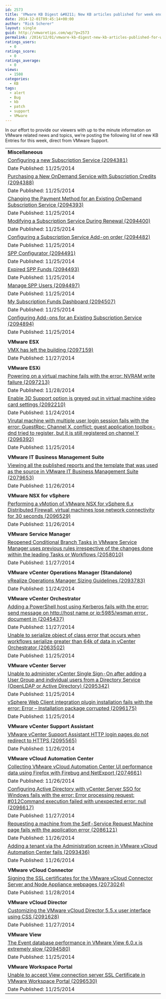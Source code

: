```yaml
---
id: 2573
title: 'VMware KB Digest &#8211; New KB articles published for week ending 11/29/14'
date: 2014-12-01T09:45:14+00:00
author: "Rick Scherer"
layout: single
guid: http://vmwaretips.com/wp/?p=2573
permalink: /2014/12/01/vmware-kb-digest-new-kb-articles-published-for-week-ending-112914/
ratings_users:
  - 0
ratings_score:
  - 0
ratings_average:
  - 0
views:
  - 1508
categories:
  - KB
tags:
  - alert
  - Bug
  - kb
  - patch
  - support
  - VMware
---
```

In our effort to provide our viewers with up to the minute information on VMware related news and topics, we&#8217;re posting the following list of new KB Entries for this week, direct from VMware Support.

<!--more-->

<table border="0" cellspacing="0" cellpadding="0">
  <tr>
    <td valign="top" width="727">
      <strong>Miscellaneous</strong>
    </td>
  </tr>
  
  <tr>
    <td valign="top" width="727">
      <a href="http://vmw.re/1rN2XVU">Configuring a new Subscription Service (2094381)</a>
    </td>
  </tr>
  
  <tr>
    <td valign="top" width="727">
      Date Published: 11/25/2014
    </td>
  </tr>
  
  <tr>
    <td valign="top" width="727">
      <a href="http://vmw.re/11JqZEO">Purchasing a New OnDemand Service with Subscription Credits (2094388)</a>
    </td>
  </tr>
  
  <tr>
    <td valign="top" width="727">
      Date Published: 11/25/2014
    </td>
  </tr>
  
  <tr>
    <td valign="top" width="727">
      <a href="http://vmw.re/11JqZEQ">Changing the Payment Method for an Existing OnDemand Subscription Service (2094393)</a>
    </td>
  </tr>
  
  <tr>
    <td valign="top" width="727">
      Date Published: 11/25/2014
    </td>
  </tr>
  
  <tr>
    <td valign="top" width="727">
      <a href="http://vmw.re/1rN2ZgF">Modifying a Subscription Service During Renewal (2094400)</a>
    </td>
  </tr>
  
  <tr>
    <td valign="top" width="727">
      Date Published: 11/25/2014
    </td>
  </tr>
  
  <tr>
    <td valign="top" width="727">
      <a href="http://vmw.re/11JqZEW">Configuring a Subscription Service Add-on order (2094482)</a>
    </td>
  </tr>
  
  <tr>
    <td valign="top" width="727">
      Date Published: 11/25/2014
    </td>
  </tr>
  
  <tr>
    <td valign="top" width="727">
      <a href="http://vmw.re/11JqZos">SPP Configurator (2094491)</a>
    </td>
  </tr>
  
  <tr>
    <td valign="top" width="727">
      Date Published: 11/25/2014
    </td>
  </tr>
  
  <tr>
    <td valign="top" width="727">
      <a href="http://vmw.re/11JqYkp">Expired SPP Funds (2094493)</a>
    </td>
  </tr>
  
  <tr>
    <td valign="top" width="727">
      Date Published: 11/25/2014
    </td>
  </tr>
  
  <tr>
    <td valign="top" width="727">
      <a href="http://vmw.re/1rN2YcD">Manage SPP Users (2094497)</a>
    </td>
  </tr>
  
  <tr>
    <td valign="top" width="727">
      Date Published: 11/25/2014
    </td>
  </tr>
  
  <tr>
    <td valign="top" width="727">
      <a href="http://vmw.re/1rN3183">My Subscription Funds Dashboard (2094507)</a>
    </td>
  </tr>
  
  <tr>
    <td valign="top" width="727">
      Date Published: 11/25/2014
    </td>
  </tr>
  
  <tr>
    <td valign="top" width="727">
      <a href="http://vmw.re/1rN3185">Configuring Add-ons for an Existing Subscription Service (2094894)</a>
    </td>
  </tr>
  
  <tr>
    <td valign="top" width="727">
      Date Published: 11/25/2014
    </td>
  </tr>
  
  <tr>
    <td valign="top" width="727">
    </td>
  </tr>
  
  <tr>
    <td valign="top" width="727">
      <strong>VMware ESX</strong>
    </td>
  </tr>
  
  <tr>
    <td valign="top" width="727">
      <a href="http://vmw.re/11JqZVo">VMX has left the building (2097159)</a>
    </td>
  </tr>
  
  <tr>
    <td valign="top" width="727">
      Date Published: 11/27/2014
    </td>
  </tr>
  
  <tr>
    <td valign="top" width="727">
    </td>
  </tr>
  
  <tr>
    <td valign="top" width="727">
      <strong>VMware ESXi</strong>
    </td>
  </tr>
  
  <tr>
    <td valign="top" width="727">
      <a href="http://vmw.re/11JqZVq">Powering on a virtual machine fails with the error: NVRAM write failure (2097213)</a>
    </td>
  </tr>
  
  <tr>
    <td valign="top" width="727">
      Date Published: 11/28/2014
    </td>
  </tr>
  
  <tr>
    <td valign="top" width="727">
      <a href="http://vmw.re/1rN2ZNr">Enable 3D Support option is greyed out in virtual machine video card settings (2092210)</a>
    </td>
  </tr>
  
  <tr>
    <td valign="top" width="727">
      Date Published: 11/24/2014
    </td>
  </tr>
  
  <tr>
    <td valign="top" width="727">
      <a href="http://vmw.re/1rN2ZNv">Virutal machine with multiple user login session fails with the error: GuestRpc: Channel X, conflict: guest application toolbox-dnd tried to register, but it is still registered on channel Y (2096392)</a>
    </td>
  </tr>
  
  <tr>
    <td valign="top" width="727">
      Date Published: 11/25/2014
    </td>
  </tr>
  
  <tr>
    <td valign="top" width="727">
    </td>
  </tr>
  
  <tr>
    <td valign="top" width="727">
      <strong>VMware IT Business Management Suite</strong>
    </td>
  </tr>
  
  <tr>
    <td valign="top" width="727">
      <a href="http://vmw.re/1rN31oC">Viewing all the published reports and the template that was used as the source in VMware IT Business Management Suite (2079653)</a>
    </td>
  </tr>
  
  <tr>
    <td valign="top" width="727">
      Date Published: 11/26/2014
    </td>
  </tr>
  
  <tr>
    <td valign="top" width="727">
    </td>
  </tr>
  
  <tr>
    <td valign="top" width="727">
      <strong>VMware NSX for vSphere</strong>
    </td>
  </tr>
  
  <tr>
    <td valign="top" width="727">
      <a href="http://vmw.re/1rN31oE">Performing a vMotion of VMware NSX for vSphere 6.x Distributed Firewall, virtual machines lose network connectivity for 30 seconds (2096529)</a>
    </td>
  </tr>
  
  <tr>
    <td valign="top" width="727">
      Date Published: 11/26/2014
    </td>
  </tr>
  
  <tr>
    <td valign="top" width="727">
    </td>
  </tr>
  
  <tr>
    <td valign="top" width="727">
      <strong>VMware Service Manager</strong>
    </td>
  </tr>
  
  <tr>
    <td valign="top" width="727">
      <a href="http://vmw.re/11JqYAM">Reopened Conditional Branch Tasks in VMware Service Manager uses previous rules irrespective of the changes done within the leading Tasks or Workflows (2058010)</a>
    </td>
  </tr>
  
  <tr>
    <td valign="top" width="727">
      Date Published: 11/27/2014
    </td>
  </tr>
  
  <tr>
    <td valign="top" width="727">
    </td>
  </tr>
  
  <tr>
    <td valign="top" width="727">
      <strong>VMware vCenter Operations Manager (Standalone)</strong>
    </td>
  </tr>
  
  <tr>
    <td valign="top" width="727">
      <a href="http://vmw.re/1rN2ZND">vRealize Operations Manager Sizing Guidelines (2093783)</a>
    </td>
  </tr>
  
  <tr>
    <td valign="top" width="727">
      Date Published: 11/24/2014
    </td>
  </tr>
  
  <tr>
    <td valign="top" width="727">
    </td>
  </tr>
  
  <tr>
    <td valign="top" width="727">
      <strong>VMware vCenter Orchestrator</strong>
    </td>
  </tr>
  
  <tr>
    <td valign="top" width="727">
      <a href="http://vmw.re/11JqYAQ">Adding a PowerShell host using Kerberos fails with the error: send message on http://host name or ip:5985/wsman error , document in <?xml version=”1.0? encoding=”UTF-8??> (2045437)</a>
    </td>
  </tr>
  
  <tr>
    <td valign="top" width="727">
      Date Published: 11/27/2014
    </td>
  </tr>
  
  <tr>
    <td valign="top" width="727">
      <a href="http://vmw.re/1rN303Z">Unable to serialize object of class error that occurs when workflows serialize greater than 64k of data in vCenter Orchestrator (2063502)</a>
    </td>
  </tr>
  
  <tr>
    <td valign="top" width="727">
      Date Published: 11/25/2014
    </td>
  </tr>
  
  <tr>
    <td valign="top" width="727">
    </td>
  </tr>
  
  <tr>
    <td valign="top" width="727">
      <strong>VMware vCenter Server</strong>
    </td>
  </tr>
  
  <tr>
    <td valign="top" width="727">
      <a href="http://vmw.re/11JqYAS">Unable to administer vCenter Single Sign-On after adding a User Group and individual users from a Directory Service (OpenLDAP or Active Directory) (2095342)</a>
    </td>
  </tr>
  
  <tr>
    <td valign="top" width="727">
      Date Published: 11/25/2014
    </td>
  </tr>
  
  <tr>
    <td valign="top" width="727">
      <a href="http://vmw.re/1rN31oM">vSphere Web Client integration plugin installation fails with the error: Error – Installation package corrupted (2096175)</a>
    </td>
  </tr>
  
  <tr>
    <td valign="top" width="727">
      Date Published: 11/25/2014
    </td>
  </tr>
  
  <tr>
    <td valign="top" width="727">
    </td>
  </tr>
  
  <tr>
    <td valign="top" width="727">
      <strong>VMware vCenter Support Assistant</strong>
    </td>
  </tr>
  
  <tr>
    <td valign="top" width="727">
      <a href="http://vmw.re/11JqYko">VMware vCenter Support Assistant HTTP login pages do not redirect to HTTPS (2095565)</a>
    </td>
  </tr>
  
  <tr>
    <td valign="top" width="727">
      Date Published: 11/26/2014
    </td>
  </tr>
  
  <tr>
    <td valign="top" width="727">
    </td>
  </tr>
  
  <tr>
    <td valign="top" width="727">
      <strong>VMware vCloud Automation Center</strong>
    </td>
  </tr>
  
  <tr>
    <td valign="top" width="727">
      <a href="http://vmw.re/1rN304c">Collecting VMware vCloud Automation Center UI performance data using Firefox with Firebug and NetExport (2074661)</a>
    </td>
  </tr>
  
  <tr>
    <td valign="top" width="727">
      Date Published: 11/26/2014
    </td>
  </tr>
  
  <tr>
    <td valign="top" width="727">
      <a href="http://vmw.re/11JqYB0">Configuring Active Directory with vCenter Server SSO for Windows fails with the error: Error processing request: #012Command execution failed with unexpected error: null (2096617)</a>
    </td>
  </tr>
  
  <tr>
    <td valign="top" width="727">
      Date Published: 11/27/2014
    </td>
  </tr>
  
  <tr>
    <td valign="top" width="727">
      <a href="http://vmw.re/1rN31F8">Requesting a machine from the Self-Service Request Machine page fails with the application error (2086121)</a>
    </td>
  </tr>
  
  <tr>
    <td valign="top" width="727">
      Date Published: 11/26/2014
    </td>
  </tr>
  
  <tr>
    <td valign="top" width="727">
      <a href="http://vmw.re/11Jr1wq">Adding a tenant via the Administration screen in VMware vCloud Automation Center fails (2093436)</a>
    </td>
  </tr>
  
  <tr>
    <td valign="top" width="727">
      Date Published: 11/26/2014
    </td>
  </tr>
  
  <tr>
    <td valign="top" width="727">
    </td>
  </tr>
  
  <tr>
    <td valign="top" width="727">
      <strong>VMware vCloud Connector</strong>
    </td>
  </tr>
  
  <tr>
    <td valign="top" width="727">
      <a href="http://vmw.re/1rN30kC">Signing the SSL certificates for the VMware vCloud Connector Server and Node Appliance webpages (2073024)</a>
    </td>
  </tr>
  
  <tr>
    <td valign="top" width="727">
      Date Published: 11/28/2014
    </td>
  </tr>
  
  <tr>
    <td valign="top" width="727">
    </td>
  </tr>
  
  <tr>
    <td valign="top" width="727">
      <strong>VMware vCloud Director</strong>
    </td>
  </tr>
  
  <tr>
    <td valign="top" width="727">
      <a href="http://vmw.re/11Jr1wu">Customizing the VMware vCloud Director 5.5.x user interface using CSS (2091628)</a>
    </td>
  </tr>
  
  <tr>
    <td valign="top" width="727">
      Date Published: 11/27/2014
    </td>
  </tr>
  
  <tr>
    <td valign="top" width="727">
    </td>
  </tr>
  
  <tr>
    <td valign="top" width="727">
      <strong>VMware View</strong>
    </td>
  </tr>
  
  <tr>
    <td valign="top" width="727">
      <a href="http://vmw.re/1rN30B3">The Event database performance in VMware View 6.0.x is extremely slow (2094580)</a>
    </td>
  </tr>
  
  <tr>
    <td valign="top" width="727">
      Date Published: 11/25/2014
    </td>
  </tr>
  
  <tr>
    <td valign="top" width="727">
    </td>
  </tr>
  
  <tr>
    <td valign="top" width="727">
      <strong>VMware Workspace Portal</strong>
    </td>
  </tr>
  
  <tr>
    <td valign="top" width="727">
      <a href="http://vmw.re/1rN30Bb">Unable to accept View connection server SSL Certificate in VMware Workspace Portal (2096530)</a>
    </td>
  </tr>
  
  <tr>
    <td valign="top" width="727">
      Date Published: 11/25/2014
    </td>
  </tr>
</table>

<div class="feedflare">
</div>